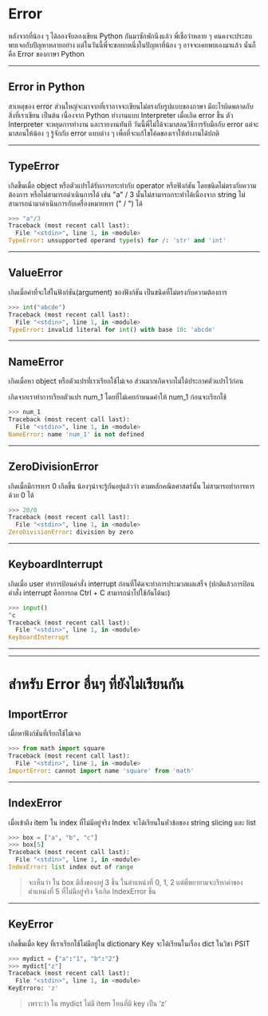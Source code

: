# Error

หลังจากที่น้อง ๆ ได้ลองจับลองเขียน Python กันมาซักพักนึงแล้ว พี่เชื่อว่าหลาย ๆ คนคงจะประสบพบเจอกับปัญหาหลายอย่าง แต่ในวันนี้พี่จะขอยกหนึ่งในปัญหาที่น้อง ๆ อาจจะเคยพบเองมาแล้ว นั่นก็คือ Error ของภาษา Python

---

## Error in Python

สาเหตุของ error ส่วนใหญ่จะมาจากที่เราอาจจะเขียนไม่ตรงกับรูปแบบของภาษา มีอะไรผิดพลาดกับสิ่งที่เราเขียน เป็นต้น เนื่องจาก Python ทำงานแบบ Interpreter เมื่อเกิด error ขึ้น ตัว Interpreter จะหยุดการทำงาน และรายงานทันที วันนี้พี่ไม่ได้จะมาสอนวิธีการรับมือกับ error แต่จะมาสอนให้น้อง ๆ รู้จักกับ error แบบต่าง ๆ เพื่อที่จะแก้ไขโค้ดของเราให้ทำงานได้ปกติ

---

## TypeError

เกิดขึ้นเมื่อ object หรือตัวแปรได้รับการกระทำกับ operator หรือฟังก์ชัน โดยชนิดไม่ตรงกับความต้องการ หรือไม่สามารถดำเนินการได้ เช่น "a" / 3 นั้นไม่สามารถกระทำได้เนื่องจาก string ไม่สามารถนำมาดำเนินการกับเครื่องหมายหาร (" / ") ได้

```python
>>> "a"/3
Traceback (most recent call last):
  File "<stdin>", line 1, in <module>
TypeError: unsupported operand type(s) for /: 'str' and 'int'
```

---

## ValueError

เกิดเมื่อค่าที่จะใส่ในฟังก์ชัน(argument) ของฟังก์ชัน เป็นชนิดที่ไม่ตรงกับความต้องการ

```python
>>> int("abcde")
Traceback (most recent call last):
  File "<stdin>", line 1, in <module>
TypeError: invalid literal for int() with base 10: 'abcde'
```

---

## NameError
เกิดเมื่อหา object หรือตัวแปรที่เราเรียกใช้ไม่เจอ ส่วนมากเกิดจากไม่ได้ประกาศตัวแปรไว้ก่อน

เกิดจากเราทำการเรียกตัวแปร num_1 โดยที่ไม่เคยกำหนดค่าให้ num_1 ก่อนจะเรียกใช้

```python
>>> num_1
Traceback (most recent call last):
  File "<stdin>", line 1, in <module>
NameError: name 'num_1' is not defined
```

---

## ZeroDivisionError
เกิดเมื่อมีการหาร 0 เกิดขึ้น น้องๆน่าจะรู้กันอยู่แล้วว่า ตามหลักคณิตศาสตร์นั้น ไม่สามารถทำการหารด้วย 0 ได้

```python
>>> 20/0
Traceback (most recent call last):
  File "<stdin>", line 1, in <module>
ZeroDivisionError: division by zero
```

---

## KeyboardInterrupt
เกิดเมื่อ user ทำการป้อนคำสั่ง interrupt ก่อนที่โค้ดจะทำการประมวลผลเสร็จ (ปกติแล้วการป้อนคำสั่ง interrupt คือการกด Ctrl + C สามารถนำไปใช้กันได้นะ)

```python
>>> input()
^c
Traceback (most recent call last):
  File "<stdin>", line 1, in <module>
KeyboardInterrupt
```

---

---

# สำหรับ Error อื่นๆ ที่ยังไม่เรียนกัน

## ImportError
เมื่อหาฟังก์ชันที่เรียกใช้ไม่เจอ

```python
>>> from math import square
Traceback (most recent call last):
  File "<stdin>", line 1, in <module>
ImportError: cannot import name 'square' from 'math'
```

---

## IndexError
เมื่อเข้าถึง item ใน index ที่ไม่มีอยู่จริง
Index จะได้เรียนในหัวข้อของ string slicing และ list

```python
>>> box = ["a", "b", "c"]
>>> box[5]
Traceback (most recent call last):
  File "<stdin>", line 1, in <module>
IndexError: list index out of range
```


> จะเห็นว่า ใน box มีสิ่งของอยู่ 3 ชิ้น ในตำแหน่งที่ 0, 1, 2 แต่พี่พยายามจะเรียกค่าของตำแหน่งที่ 5 ที่ไม่มีอยู่จริง จึงเกิด IndexError ขึ้น

---

## KeyError
เกิดขึ้นเมื่อ key ที่เราเรียกใช้ไม่มีอยู่ใน dictionary Key จะได้เรียนในเรื่อง dict ในวิชา PSIT

```python
>>> mydict = {"a":"1", "b":"2"}
>>> mydict["z"]
Traceback (most recent call last):
  File "<stdin>", line 1, in <module>
KeyErroro: 'z'
```

> เพราะว่า ใน mydict ไม่มี item ไหนที่มี key เป็น ‘z’

